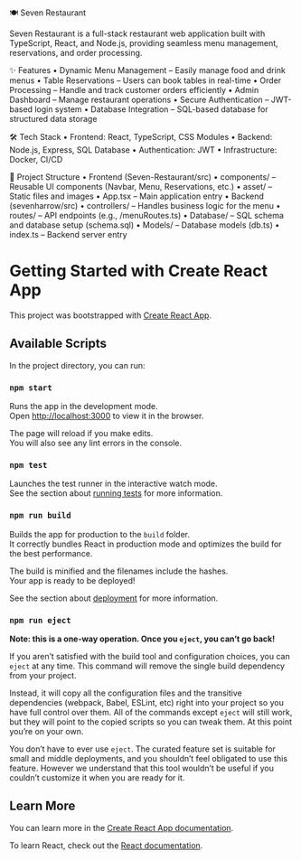 🍽️ Seven Restaurant

Seven Restaurant is a full-stack restaurant web application built with TypeScript, React, and Node.js, providing seamless menu management, reservations, and order processing.

✨ Features
	•	Dynamic Menu Management – Easily manage food and drink menus
	•	Table Reservations – Users can book tables in real-time
	•	Order Processing – Handle and track customer orders efficiently
	•	Admin Dashboard – Manage restaurant operations
	•	Secure Authentication – JWT-based login system
	•	Database Integration – SQL-based database for structured data storage

🛠️ Tech Stack
	•	Frontend: React, TypeScript, CSS Modules
	•	Backend: Node.js, Express, SQL Database
	•	Authentication: JWT
	•	Infrastructure: Docker, CI/CD

📂 Project Structure
	•	Frontend (Seven-Restaurant/src)
	•	components/ – Reusable UI components (Navbar, Menu, Reservations, etc.)
	•	asset/ – Static files and images
	•	App.tsx – Main application entry
	•	Backend (sevenharrow/src)
	•	controllers/ – Handles business logic for the menu
	•	routes/ – API endpoints (e.g., /menuRoutes.ts)
	•	Database/ – SQL schema and database setup (schema.sql)
	•	Models/ – Database models (db.ts)
	•	index.ts – Backend server entry


# Getting Started with Create React App

This project was bootstrapped with [Create React App](https://github.com/facebook/create-react-app).

## Available Scripts

In the project directory, you can run:

### `npm start`

Runs the app in the development mode.\
Open [http://localhost:3000](http://localhost:3000) to view it in the browser.

The page will reload if you make edits.\
You will also see any lint errors in the console.

### `npm test`

Launches the test runner in the interactive watch mode.\
See the section about [running tests](https://facebook.github.io/create-react-app/docs/running-tests) for more information.

### `npm run build`

Builds the app for production to the `build` folder.\
It correctly bundles React in production mode and optimizes the build for the best performance.

The build is minified and the filenames include the hashes.\
Your app is ready to be deployed!

See the section about [deployment](https://facebook.github.io/create-react-app/docs/deployment) for more information.

### `npm run eject`

**Note: this is a one-way operation. Once you `eject`, you can’t go back!**

If you aren’t satisfied with the build tool and configuration choices, you can `eject` at any time. This command will remove the single build dependency from your project.

Instead, it will copy all the configuration files and the transitive dependencies (webpack, Babel, ESLint, etc) right into your project so you have full control over them. All of the commands except `eject` will still work, but they will point to the copied scripts so you can tweak them. At this point you’re on your own.

You don’t have to ever use `eject`. The curated feature set is suitable for small and middle deployments, and you shouldn’t feel obligated to use this feature. However we understand that this tool wouldn’t be useful if you couldn’t customize it when you are ready for it.

## Learn More

You can learn more in the [Create React App documentation](https://facebook.github.io/create-react-app/docs/getting-started).

To learn React, check out the [React documentation](https://reactjs.org/).
